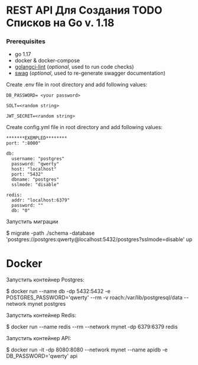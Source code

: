 # REST API Для Создания TODO Списков на Go v. 1.18


### Prerequisites
- go 1.17
- docker & docker-compose
- [golangci-lint](https://github.com/golangci/golangci-lint) (<i>optional</i>, used to run code checks)
- [swag](https://github.com/swaggo/swag) (<i>optional</i>, used to re-generate swagger documentation)

Create .env file in root directory and add following values:
```dotenv
DB_PASSWORD= <your password>

SOLT=<random string>

JWT_SECRET=<random string>
```

Create config.yml file in root directory and add following values:
```dotenv
*******EXEMPLED********
port: ":8000"

db:
  username: "postgres"
  password: "qwerty"
  host: "localhost"
  port: "5432"
  dbname: "postgres"
  sslmode: "disable"

redis:
  addr: "localhost:6379"
  password: ""
  db: "0"
```

Запустить миграции

  $ migrate -path ./schema -database 'postgres://postgres:qwerty@localhost:5432/postgres?sslmode=disable' up

# Docker

Запустить контейнер Postgres:

  $ docker run --name db -dp 5432:5432 -e POSTGRES_PASSWORD='qwerty' --rm -v roach:/var/lib/postgresql/data --network mynet postgres

Запустить контейнер Redis:

  $ docker run --name redis --rm --network mynet -dp 6379:6379 redis

Запустить контейнер API:

  $ docker run -it -dp 8080:8080 --network mynet --name apidb -e DB_PASSWORD='qwerty' api